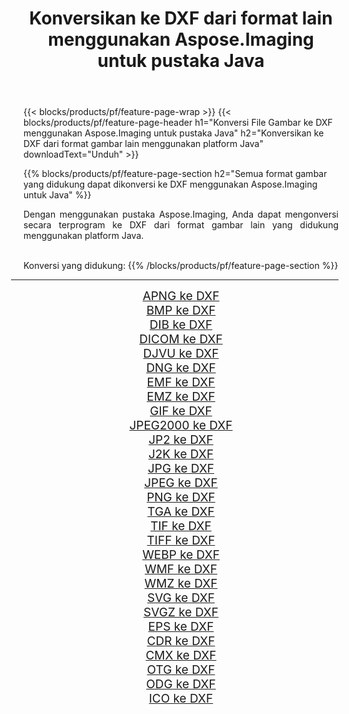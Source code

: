 ﻿---
title: Konversikan ke DXF dari format lain menggunakan Aspose.Imaging untuk pustaka Java 
weight: 3920
url: /id/java/conversion/to/dxf 
lang: id
langdirlevel: 2
locales: zh-hans,ja,it,ru,de,es,fr,nl,id,lt,pl,pt,vi,tr,ko,zh-hant,ar,hi,th,sv,cs,uk,he
description: Menggunakan Aspose.Imaging Anda dapat mengonversi ke DXF dari format lain menggunakan Java
---

{{< blocks/products/pf/feature-page-wrap >}}
{{< blocks/products/pf/feature-page-header h1="Konversi File Gambar ke DXF menggunakan Aspose.Imaging untuk pustaka Java" h2="Konversikan ke DXF dari format gambar lain menggunakan platform Java" downloadText="Unduh" >}}


{{% blocks/products/pf/feature-page-section  h2="Semua format gambar yang didukung dapat dikonversi ke DXF menggunakan Aspose.Imaging untuk Java" %}}
<p align=justify>Dengan menggunakan pustaka Aspose.Imaging, Anda dapat mengonversi secara terprogram ke DXF dari format gambar lain yang didukung menggunakan platform Java.</p>
<br/>
Konversi yang didukung:
{{% /blocks/products/pf/feature-page-section %}}
<div class="container-fluid productfamilypage bg-gray">
    <div class="convertypes bg-gray agp-content section">
        <div class="container">
		<hr style="margin-left:-20px;"/>
		<div class="row other-converters" style="gap: 10px;font-size: 19px;text-align:center;">
		    <div class='col-md-2 other-converter remove-lp remove-rp'><a href="/imaging/id/java/conversion/apng-to-dxf" style="padding:15px;">APNG ke DXF</a></div>
<div class='col-md-2 other-converter remove-lp remove-rp'><a href="/imaging/id/java/conversion/bmp-to-dxf" style="padding:15px;">BMP ke DXF</a></div>
<div class='col-md-2 other-converter remove-lp remove-rp'><a href="/imaging/id/java/conversion/dib-to-dxf" style="padding:15px;">DIB ke DXF</a></div>
<div class='col-md-2 other-converter remove-lp remove-rp'><a href="/imaging/id/java/conversion/dicom-to-dxf" style="padding:15px;">DICOM ke DXF</a></div>
<div class='col-md-2 other-converter remove-lp remove-rp'><a href="/imaging/id/java/conversion/djvu-to-dxf" style="padding:15px;">DJVU ke DXF</a></div>
<div class='col-md-2 other-converter remove-lp remove-rp'><a href="/imaging/id/java/conversion/dng-to-dxf" style="padding:15px;">DNG ke DXF</a></div>
<div class='col-md-2 other-converter remove-lp remove-rp'><a href="/imaging/id/java/conversion/emf-to-dxf" style="padding:15px;">EMF ke DXF</a></div>
<div class='col-md-2 other-converter remove-lp remove-rp'><a href="/imaging/id/java/conversion/emz-to-dxf" style="padding:15px;">EMZ ke DXF</a></div>
<div class='col-md-2 other-converter remove-lp remove-rp'><a href="/imaging/id/java/conversion/gif-to-dxf" style="padding:15px;">GIF ke DXF</a></div>
<div class='col-md-2 other-converter remove-lp remove-rp'><a href="/imaging/id/java/conversion/jpeg2000-to-dxf" style="padding:15px;">JPEG2000 ke DXF</a></div>
<div class='col-md-2 other-converter remove-lp remove-rp'><a href="/imaging/id/java/conversion/jp2-to-dxf" style="padding:15px;">JP2 ke DXF</a></div>
<div class='col-md-2 other-converter remove-lp remove-rp'><a href="/imaging/id/java/conversion/j2k-to-dxf" style="padding:15px;">J2K ke DXF</a></div>
<div class='col-md-2 other-converter remove-lp remove-rp'><a href="/imaging/id/java/conversion/jpg-to-dxf" style="padding:15px;">JPG ke DXF</a></div>
<div class='col-md-2 other-converter remove-lp remove-rp'><a href="/imaging/id/java/conversion/jpeg-to-dxf" style="padding:15px;">JPEG ke DXF</a></div>
<div class='col-md-2 other-converter remove-lp remove-rp'><a href="/imaging/id/java/conversion/png-to-dxf" style="padding:15px;">PNG ke DXF</a></div>
<div class='col-md-2 other-converter remove-lp remove-rp'><a href="/imaging/id/java/conversion/tga-to-dxf" style="padding:15px;">TGA ke DXF</a></div>
<div class='col-md-2 other-converter remove-lp remove-rp'><a href="/imaging/id/java/conversion/tif-to-dxf" style="padding:15px;">TIF ke DXF</a></div>
<div class='col-md-2 other-converter remove-lp remove-rp'><a href="/imaging/id/java/conversion/tiff-to-dxf" style="padding:15px;">TIFF ke DXF</a></div>
<div class='col-md-2 other-converter remove-lp remove-rp'><a href="/imaging/id/java/conversion/webp-to-dxf" style="padding:15px;">WEBP ke DXF</a></div>
<div class='col-md-2 other-converter remove-lp remove-rp'><a href="/imaging/id/java/conversion/wmf-to-dxf" style="padding:15px;">WMF ke DXF</a></div>
<div class='col-md-2 other-converter remove-lp remove-rp'><a href="/imaging/id/java/conversion/wmz-to-dxf" style="padding:15px;">WMZ ke DXF</a></div>
<div class='col-md-2 other-converter remove-lp remove-rp'><a href="/imaging/id/java/conversion/svg-to-dxf" style="padding:15px;">SVG ke DXF</a></div>
<div class='col-md-2 other-converter remove-lp remove-rp'><a href="/imaging/id/java/conversion/svgz-to-dxf" style="padding:15px;">SVGZ ke DXF</a></div>
<div class='col-md-2 other-converter remove-lp remove-rp'><a href="/imaging/id/java/conversion/eps-to-dxf" style="padding:15px;">EPS ke DXF</a></div>
<div class='col-md-2 other-converter remove-lp remove-rp'><a href="/imaging/id/java/conversion/cdr-to-dxf" style="padding:15px;">CDR ke DXF</a></div>
<div class='col-md-2 other-converter remove-lp remove-rp'><a href="/imaging/id/java/conversion/cmx-to-dxf" style="padding:15px;">CMX ke DXF</a></div>
<div class='col-md-2 other-converter remove-lp remove-rp'><a href="/imaging/id/java/conversion/otg-to-dxf" style="padding:15px;">OTG ke DXF</a></div>
<div class='col-md-2 other-converter remove-lp remove-rp'><a href="/imaging/id/java/conversion/odg-to-dxf" style="padding:15px;">ODG ke DXF</a></div>
<div class='col-md-2 other-converter remove-lp remove-rp'><a href="/imaging/id/java/conversion/ico-to-dxf" style="padding:15px;">ICO ke DXF</a></div>
                </div>
        </div>
    </div>
</div>
<br/>


